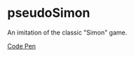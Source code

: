 # pseudoSimon
An imitation of the classic "Simon" game.

<a href="https://codepen.io/CWA/full/bKmjNE/">Code Pen</a>
